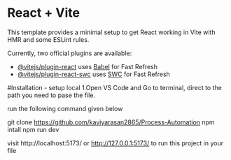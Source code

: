 # React + Vite

This template provides a minimal setup to get React working in Vite with HMR and some ESLint rules.

Currently, two official plugins are available:

- [@vitejs/plugin-react](https://github.com/vitejs/vite-plugin-react/blob/main/packages/plugin-react/README.md) uses [Babel](https://babeljs.io/) for Fast Refresh
- [@vitejs/plugin-react-swc](https://github.com/vitejs/vite-plugin-react-swc) uses [SWC](https://swc.rs/) for Fast Refresh

#Installation - setup local
1.Open VS Code and Go to terminal, direct to the path you need to pase the file.

run the following command given below

  git clone https://github.com/kaviyarasan2865/Process-Automation
  npm intall
  npm run dev 

visit http://localhost:5173/ or http://127.0.0.1:5173/ to run this project in your file
